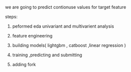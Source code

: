 we are going to predict contionuse values for target feature

steps:
1) peformed eda univariant and multivarient analysis
2) feature engineering 
3) building models( lightgbm , catboost ,linear regression )
4) training ,predicting and submitting

5) adding fork


